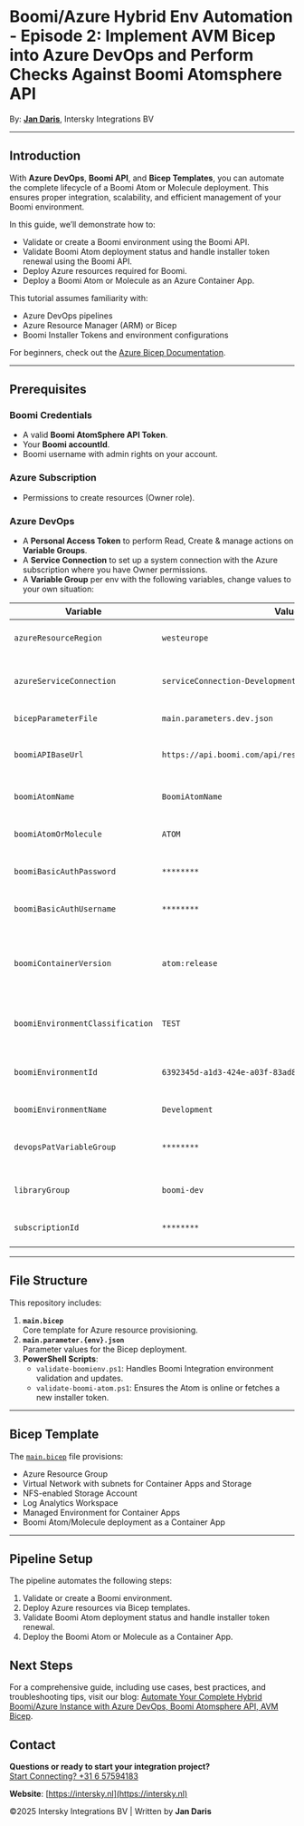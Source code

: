# Boomi/Azure Hybrid Env Automation - Episode 2: Implement AVM Bicep into Azure DevOps and Perform Checks Against Boomi Atomsphere API

By: **[Jan Daris](https://intersky.nl)**, Intersky Integrations BV  

---

## Introduction

With **Azure DevOps**, **Boomi API**, and **Bicep Templates**, you can automate the complete lifecycle of a Boomi Atom or Molecule deployment. This ensures proper integration, scalability, and efficient management of your Boomi environment. 

In this guide, we’ll demonstrate how to:
- Validate or create a Boomi environment using the Boomi API.
- Validate Boomi Atom deployment status and handle installer token renewal using the Boomi API.
- Deploy Azure resources required for Boomi.
- Deploy a Boomi Atom or Molecule as an Azure Container App.

This tutorial assumes familiarity with:
- Azure DevOps pipelines  
- Azure Resource Manager (ARM) or Bicep  
- Boomi Installer Tokens and environment configurations  

For beginners, check out the [Azure Bicep Documentation](https://learn.microsoft.com/azure/azure-resource-manager/bicep/).

---

## Prerequisites

### Boomi Credentials
- A valid **Boomi AtomSphere API Token**.  
- Your **Boomi accountId**.  
- Boomi username with admin rights on your account.

### Azure Subscription
- Permissions to create resources (Owner role).  

### Azure DevOps
- A **Personal Access Token** to perform Read, Create & manage actions on **Variable Groups**.
- A **Service Connection** to set up a system connection with the Azure subscription where you have Owner permissions.
- A **Variable Group** per env with the following variables, change values to your own situation:

| **Variable**                | **Value**                                    | **Comments**                                   |
|-----------------------------|----------------------------------------------|-----------------------------------------------|
| `azureResourceRegion`       | `westeurope`                                | The Azure region where resources will be deployed. |
| `azureServiceConnection`    | `serviceConnection-Development`             | Azure DevOps Service Connection linked to the subscription. |
| `bicepParameterFile`        | `main.parameters.dev.json`                  | Parameter file for the Bicep template.        |
| `boomiAPIBaseUrl`           | `https://api.boomi.com/api/rest/v1/{YourBoomiAccountID}` | Base URL for Boomi API calls. Replace `{YourBoomiAccountID}` with your account ID. |
| `boomiAtomName`             | `BoomiAtomName`                             | The name of your Boomi Atom/Molecule.         |
| `boomiAtomOrMolecule`       | `ATOM`                                      | Specify `ATOM` or `MOLECULE` based on the deployment type. |
| `boomiBasicAuthPassword`    | `********`                                  | Your Boomi API authentication password (secure). |
| `boomiBasicAuthUsername`    | `********`                                  | Your Boomi API authentication username (secure). |
| `boomiContainerVersion`     | `atom:release`                              | The version of the Boomi Atom or Molecule container. Use `molecule:release` for Molecule. |
| `boomiEnvironmentClassification` | `TEST`                                 | Classification of the Boomi environment. Use `PROD` for production. |
| `boomiEnvironmentId`        | `6392345d-a1d3-424e-a03f-83ad810ac61c`      | The Boomi environment ID. Leave blank if not available upfront. |
| `boomiEnvironmentName`      | `Development`                               | The name of your Boomi environment.           |
| `devopsPatVariableGroup`    | `********`                                  | Your Azure DevOps Personal Access Token (PAT). Mark this as secure. |
| `libraryGroup`              | `boomi-dev`                                 | The name of your Azure DevOps variable group. |
| `subscriptionId`            | `********`                                  | The Azure subscription ID for the deployment. |
---

## File Structure

This repository includes:

1. **`main.bicep`**  
   Core template for Azure resource provisioning.
2. **`main.parameter.{env}.json`**  
   Parameter values for the Bicep deployment.
3. **PowerShell Scripts**:  
   - `validate-boomienv.ps1`: Handles Boomi Integration environment validation and updates.
   - `validate-boomi-atom.ps1`: Ensures the Atom is online or fetches a new installer token.
---

## Bicep Template

The [`main.bicep`](./main.bicep) file provisions:
- Azure Resource Group  
- Virtual Network with subnets for Container Apps and Storage  
- NFS-enabled Storage Account  
- Log Analytics Workspace  
- Managed Environment for Container Apps  
- Boomi Atom/Molecule deployment as a Container App  

---

## Pipeline Setup

The pipeline automates the following steps:
1. Validate or create a Boomi environment.
2. Deploy Azure resources via Bicep templates.
3. Validate Boomi Atom deployment status and handle installer token renewal.
4. Deploy the Boomi Atom or Molecule as a Container App.


## Next Steps
For a comprehensive guide, including use cases, best practices, and troubleshooting tips, visit our blog: [Automate Your Complete Hybrid Boomi/Azure Instance with Azure DevOps, Boomi Atomsphere API, AVM Bicep](https://intersky.nl/boomi-azure-hybrid-env-automation-episode-2-implement-avm-bicep-into-azure-devops-and-perform-checks-against-boomi-atomsphere-api/).

## Contact

**Questions or ready to start your integration project?**  
[Start Connecting? +31 6 57594183](tel:+31657594183)

**Website**: [https://intersky.nl](https://intersky.nl)  

©2025 Intersky Integrations BV | Written by **Jan Daris**